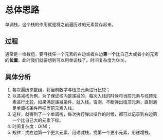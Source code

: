 # 总体思路
单调栈，这个栈的作用就是将之前遍历过的元素暂存起来。
## 过程
通常是一维数组，要寻找任一个元素的右边或者左边**第一个**比自己大或者小的元素的**位置**，此时我们就要想到可以用单调栈了。时间复杂度为O(n)。
## 具体分析
1. 每次遍历原数组，将当前数字与栈顶元素进行比较；
2. 以递减栈为例，为了保证栈内是递减的，每次入栈的时候将当前元素与栈顶元素进行比较，如果满足递减条件，就入栈，否则，不断弹出栈顶元素，直到满足单调栈条件再把当前元素入栈。
3. 这样，就得到了一个单调栈，每次执行弹出操作的时候，都可以记录到右边第一个比自己大的元素下标。
4. 时间复杂度：O(N)；
5. 规律：找右边第一个更大元素，用递减栈，找第一个更小元素，用递增栈。
